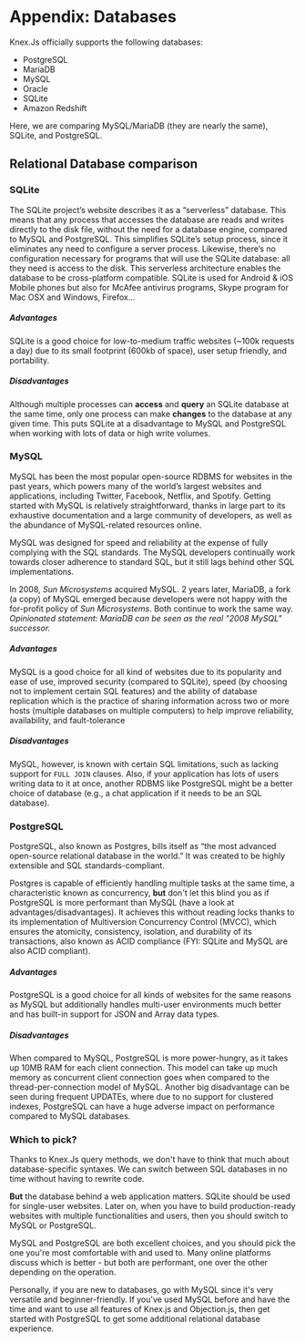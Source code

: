 # Appendix: Databases
Knex.Js officially supports the following databases:
- PostgreSQL
- MariaDB
- MySQL
- Oracle
- SQLite
- Amazon Redshift

Here, we are comparing MySQL/MariaDB (they are nearly the same), SQLite, and PostgreSQL.

## Relational Database comparison
### SQLite
The SQLite project’s website describes it as a “serverless” database. This means that any process that accesses the database are reads and writes directly to the disk file, without the need for a database engine, compared to MySQL and PostgreSQL. This simplifies SQLite’s setup process, since it eliminates any need to configure a server process. Likewise, there’s no configuration necessary for programs that will use the SQLite database: all they need is access to the disk. This serverless architecture enables the database to be cross-platform compatible. SQLite is used for Android & iOS Mobile phones but also for McAfee antivirus programs, Skype program for Mac OSX and Windows, Firefox...

##### Advantages
SQLite is a good choice for low-to-medium traffic websites (~100k requests a day) due to its small footprint (600kb of space), user setup friendly, and portability.

##### Disadvantages
Although multiple processes can **access** and **query** an SQLite database at the same time, only one process can make **changes** to the database at any given time.
This puts SQLite at a disadvantage to MySQL and PostgreSQL when working with lots of data or high write volumes.

### MySQL
MySQL has been the most popular open-source RDBMS for websites in the past years, which powers many of the world’s largest websites and applications, including Twitter, Facebook, Netflix, and Spotify. 
Getting started with MySQL is relatively straightforward, thanks in large part to its exhaustive documentation and a large community of developers, as well as the abundance of MySQL-related resources online.

MySQL was designed for speed and reliability at the expense of fully complying with the SQL standards. The MySQL developers continually work towards closer adherence to standard SQL, but it still lags behind other SQL implementations.

In 2008, *Sun Microsystems* acquired MySQL. 2 years later, MariaDB, a fork (a copy) of MySQL emerged because developers were not happy with the for-profit policy of *Sun Microsystems*. Both continue to work the same way.
*Opinionated statement: MariaDB can be seen as the real "2008 MySQL" successor.* 

##### Advantages
MySQL is a good choice for all kind of websites due to its popularity and ease of use, improved security (compared to SQLite), speed (by choosing not to implement certain SQL features) and the ability of database replication which is the practice of sharing information across two or more hosts (multiple databases on multiple computers) to help improve reliability, availability, and fault-tolerance

##### Disadvantages
MySQL, however, is known with certain SQL limitations, such as lacking support for `FULL JOIN` clauses. Also, if your application has lots of users writing data to it at once, another RDBMS like PostgreSQL might be a better choice of database (e.g., a chat application if it needs to be an SQL database).

### PostgreSQL
PostgreSQL, also known as Postgres, bills itself as “the most advanced open-source relational database in the world.” It was created to be highly extensible and SQL standards-compliant.

Postgres is capable of efficiently handling multiple tasks at the same time, a characteristic known as concurrency, **but** don't let this blind you as if PostgreSQL is more performant than MySQL (have a look at advantages/disadvantages). It achieves this without reading locks thanks to its implementation of Multiversion Concurrency Control (MVCC), which ensures the atomicity, consistency, isolation, and durability of its transactions, also known as ACID compliance (FYI: SQLite and MySQL are also ACID compliant).

##### Advantages
PostgreSQL is a good choice for all kinds of websites for the same reasons as MySQL but additionally handles multi-user environments much better and has built-in support for JSON and Array data types.

##### Disadvantages
When compared to MySQL, PostgreSQL is more power-hungry, as it takes up 10MB RAM for each client connection. This model can take up much memory as concurrent client connection goes when compared to the thread-per-connection model of MySQL. Another big disadvantage can be seen during frequent UPDATEs, where due to no support for clustered indexes, PostgreSQL can have a huge adverse impact on performance compared to MySQL databases.


### Which to pick?
Thanks to Knex.Js query methods, we don't have to think that much about database-specific syntaxes. We can switch between SQL databases in no time without having to rewrite code.

**But** the database behind a web application matters. SQLite should be used for single-user websites. 
Later on, when you have to build production-ready websites with multiple functionalities and users, then you should switch to MySQL or PostgreSQL.

MySQL and PostgreSQL are both excellent choices, and you should pick the one you're most comfortable with and used to. Many online platforms discuss which is better - but both are performant, one over the other depending on the operation.

Personally, if you are new to databases, go with MySQL since it's very versatile and beginner-friendly.
If you've used MySQL before and have the time and want to use all features of Knex.js and Objection.js, then get started with PostgreSQL to get some additional relational database experience.